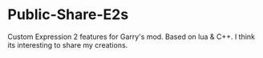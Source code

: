 # Public-Share-E2s
Custom Expression 2 features for Garry's mod. Based on lua &amp; C++. I think its interesting to share my creations.
